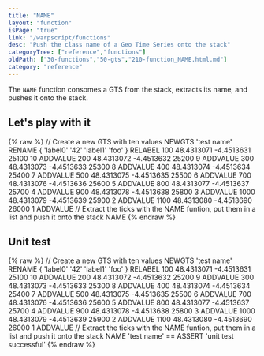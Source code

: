 ```yaml
---
title: "NAME"
layout: "function"
isPage: "true"
link: "/warpscript/functions"
desc: "Push the class name of a Geo Time Series onto the stack"
categoryTree: ["reference","functions"]
oldPath: ["30-functions","50-gts","210-function_NAME.html.md"]
category: "reference"
---
```

 

The `NAME` function consomes a GTS from the stack, extracts its name, and pushes it onto the stack.


## Let's play with it ##

{% raw %}
<warp10-warpscript-widget backend="{{backend}}"  exec-endpoint="{{execEndpoint}}">// Create a new GTS with ten values 
NEWGTS 
'test name'
RENAME
{ 'label0' '42' 'label1' 'foo' }
RELABEL
100  48.4313071 -4.4513631 25100 10 ADDVALUE
200  48.4313072 -4.4513632 25200  9 ADDVALUE
300  48.4313073 -4.4513633 25300  8 ADDVALUE
400  48.4313074 -4.4513634 25400  7 ADDVALUE
500  48.4313075 -4.4513635 25500  6 ADDVALUE
700  48.4313076 -4.4513636 25600  5 ADDVALUE
800  48.4313077 -4.4513637 25700  4 ADDVALUE
900  48.4313078 -4.4513638 25800  3 ADDVALUE
1000 48.4313079 -4.4513639 25900  2 ADDVALUE
1100 48.4313080 -4.4513690 26000  1 ADDVALUE
// Extract the ticks with the NAME funtion, put them in a list and push it onto the stack
NAME
</warp10-warpscript-widget>
{% endraw %}


## Unit test ##

{% raw %}
<warp10-warpscript-widget backend="{{backend}}"  exec-endpoint="{{execEndpoint}}">// Create a new GTS with ten values 
NEWGTS 
'test name'
RENAME
{ 'label0' '42' 'label1' 'foo' }
RELABEL
100  48.4313071 -4.4513631 25100 10 ADDVALUE
200  48.4313072 -4.4513632 25200  9 ADDVALUE
300  48.4313073 -4.4513633 25300  8 ADDVALUE
400  48.4313074 -4.4513634 25400  7 ADDVALUE
500  48.4313075 -4.4513635 25500  6 ADDVALUE
700  48.4313076 -4.4513636 25600  5 ADDVALUE
800  48.4313077 -4.4513637 25700  4 ADDVALUE
900  48.4313078 -4.4513638 25800  3 ADDVALUE
1000 48.4313079 -4.4513639 25900  2 ADDVALUE
1100 48.4313080 -4.4513690 26000  1 ADDVALUE
// Extract the ticks with the NAME funtion, put them in a list and push it onto the stack
NAME
'test name' == ASSERT
'unit test successful'
</warp10-warpscript-widget>
{% endraw %}
